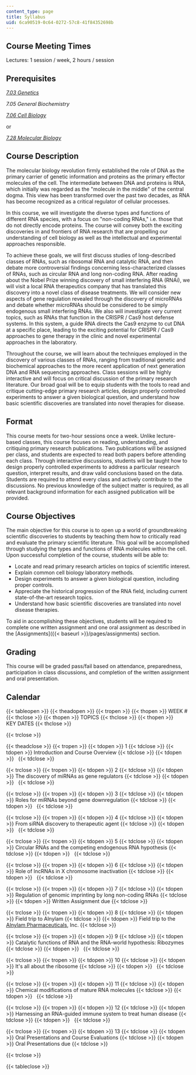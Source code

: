 ```yaml
---
content_type: page
title: Syllabus
uid: 6ca90519-0c64-0272-57c8-41f84352698b
---
```


Course Meeting Times
--------------------

Lectures: 1 session / week, 2 hours / session

Prerequisites
-------------

[_7.03 Genetics_](/courses/7-03-genetics-fall-2004)

_7.05 General Biochemistry_

[_7.06 Cell Biology_](/courses/7-06-cell-biology-spring-2007)

or

[_7.28 Molecular Biology_](/courses/7-28-molecular-biology-spring-2005)

Course Description
------------------

The molecular biology revolution firmly established the role of DNA as the primary carrier of genetic information and proteins as the primary effector molecules of the cell. The intermediate between DNA and proteins is RNA, which initially was regarded as the "molecule in the middle" of the central dogma. This view has been transformed over the past two decades, as RNA has become recognized as a critical regulator of cellular processes.

In this course, we will investigate the diverse types and functions of different RNA species, with a focus on "non-coding RNAs," i.e. those that do not directly encode proteins. The course will convey both the exciting discoveries in and frontiers of RNA research that are propelling our understanding of cell biology as well as the intellectual and experimental approaches responsible.

To achieve these goals, we will first discuss studies of long-described classes of RNAs, such as ribosomal RNA and catalytic RNA, and then debate more controversial findings concerning less-characterized classes of RNAs, such as circular RNA and long non-coding RNA. After reading about the Nobel Prize winning discovery of small interfering RNA (RNAi), we will visit a local RNA therapeutics company that has translated this discovery into a novel class of disease treatments. We will consider new aspects of gene regulation revealed through the discovery of microRNAs and debate whether microRNAs should be considered to be simply endogenous small interfering RNAs. We also will investigate very current topics, such as RNAs that function in the CRISPR / Cas9 host defense systems. In this system, a guide RNA directs the Cas9 enzyme to cut DNA at a specific place, leading to the exciting potential for CRISPR / Cas9 approaches to gene therapy in the clinic and novel experimental approaches in the laboratory.

Throughout the course, we will learn about the techniques employed in the discovery of various classes of RNAs, ranging from traditional genetic and biochemical approaches to the more recent application of next generation DNA and RNA sequencing approaches. Class sessions will be highly interactive and will focus on critical discussion of the primary research literature. Our broad goal will be to equip students with the tools to read and critique cutting-edge primary research articles, design properly controlled experiments to answer a given biological question, and understand how basic scientific discoveries are translated into novel therapies for disease.

Format
------

This course meets for two-hour sessions once a week. Unlike lecture-based classes, this course focuses on reading, understanding, and critiquing primary research publications. Two publications will be assigned per class, and students are expected to read both papers before attending each class. Through interactive discussions, students will be taught how to design properly controlled experiments to address a particular research question, interpret results, and draw valid conclusions based on the data. Students are required to attend every class and actively contribute to the discussions. No previous knowledge of the subject matter is required, as all relevant background information for each assigned publication will be provided.

Course Objectives
-----------------

The main objective for this course is to open up a world of groundbreaking scientific discoveries to students by teaching them how to critically read and evaluate the primary scientific literature. This goal will be accomplished through studying the types and functions of RNA molecules within the cell. Upon successful completion of the course, students will be able to:

*   Locate and read primary research articles on topics of scientific interest.
*   Explain common cell biology laboratory methods.
*   Design experiments to answer a given biological question, including proper controls.
*   Appreciate the historical progression of the RNA field, including current state-of-the-art research topics.
*   Understand how basic scientific discoveries are translated into novel disease therapies.

To aid in accomplishing these objectives, students will be required to complete one written assignment and one oral assignment as described in the [Assignments]({{< baseurl >}}/pages/assignments) section.

Grading
-------

This course will be graded pass/fail based on attendance, preparedness, participation in class discussions, and completion of the written assignment and oral presentation.

Calendar
--------

{{< tableopen >}}
{{< theadopen >}}
{{< tropen >}}
{{< thopen >}}
WEEK #
{{< thclose >}}
{{< thopen >}}
TOPICS
{{< thclose >}}
{{< thopen >}}
KEY DATES
{{< thclose >}}

{{< trclose >}}

{{< theadclose >}}
{{< tropen >}}
{{< tdopen >}}
1
{{< tdclose >}}
{{< tdopen >}}
Introduction and Course Overview
{{< tdclose >}}
{{< tdopen >}}
 
{{< tdclose >}}

{{< trclose >}}
{{< tropen >}}
{{< tdopen >}}
2
{{< tdclose >}}
{{< tdopen >}}
The discovery of miRNAs as gene regulators
{{< tdclose >}}
{{< tdopen >}}
 
{{< tdclose >}}

{{< trclose >}}
{{< tropen >}}
{{< tdopen >}}
3
{{< tdclose >}}
{{< tdopen >}}
Roles for miRNAs beyond gene downregulation
{{< tdclose >}}
{{< tdopen >}}
 
{{< tdclose >}}

{{< trclose >}}
{{< tropen >}}
{{< tdopen >}}
4
{{< tdclose >}}
{{< tdopen >}}
From siRNA discovery to therapeutic agent
{{< tdclose >}}
{{< tdopen >}}
 
{{< tdclose >}}

{{< trclose >}}
{{< tropen >}}
{{< tdopen >}}
5
{{< tdclose >}}
{{< tdopen >}}
Circular RNAs and the competing endogenous RNA hypothesis
{{< tdclose >}}
{{< tdopen >}}
 
{{< tdclose >}}

{{< trclose >}}
{{< tropen >}}
{{< tdopen >}}
6
{{< tdclose >}}
{{< tdopen >}}
Role of lncRNAs in X chromosome inactivation
{{< tdclose >}}
{{< tdopen >}}
 
{{< tdclose >}}

{{< trclose >}}
{{< tropen >}}
{{< tdopen >}}
7
{{< tdclose >}}
{{< tdopen >}}
Regulation of genomic imprinting by long non-coding RNAs
{{< tdclose >}}
{{< tdopen >}}
Written Assignment due
{{< tdclose >}}

{{< trclose >}}
{{< tropen >}}
{{< tdopen >}}
8
{{< tdclose >}}
{{< tdopen >}}
Field trip to Alnylam
{{< tdclose >}}
{{< tdopen >}}
Field trip to the [Alnylam Pharmaceuticals](http://www.alnylam.com/), Inc.
{{< tdclose >}}

{{< trclose >}}
{{< tropen >}}
{{< tdopen >}}
9
{{< tdclose >}}
{{< tdopen >}}
Catalytic functions of RNA and the RNA-world hypothesis: Ribozymes
{{< tdclose >}}
{{< tdopen >}}
 
{{< tdclose >}}

{{< trclose >}}
{{< tropen >}}
{{< tdopen >}}
10
{{< tdclose >}}
{{< tdopen >}}
It's all about the ribosome
{{< tdclose >}}
{{< tdopen >}}
 
{{< tdclose >}}

{{< trclose >}}
{{< tropen >}}
{{< tdopen >}}
11
{{< tdclose >}}
{{< tdopen >}}
Chemical modifications of mature RNA molecules
{{< tdclose >}}
{{< tdopen >}}
 
{{< tdclose >}}

{{< trclose >}}
{{< tropen >}}
{{< tdopen >}}
12
{{< tdclose >}}
{{< tdopen >}}
Harnessing an RNA-guided immune system to treat human disease
{{< tdclose >}}
{{< tdopen >}}
 
{{< tdclose >}}

{{< trclose >}}
{{< tropen >}}
{{< tdopen >}}
13
{{< tdclose >}}
{{< tdopen >}}
Oral Presentations and Course Evaluations
{{< tdclose >}}
{{< tdopen >}}
Oral Presentations due
{{< tdclose >}}

{{< trclose >}}

{{< tableclose >}}